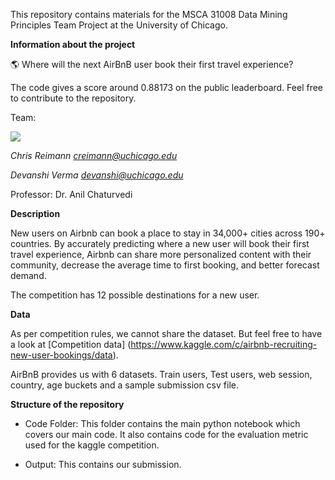 This repository contains materials for the MSCA 31008 Data Mining Principles Team Project at the University of Chicago. 

**Information about the project**

:earth_americas: Where will the next AirBnB user book their first travel experience?

The code gives a score around 0.88173 on the public leaderboard. Feel free to contribute to the repository. 

Team: 

![](https://ibb.co/S5kd8KL)

_Chris Reimann [creimann@uchicago.edu](creimann@uchicago.edu)_

_Devanshi Verma [devanshi@uchicago.edu](devanshi@uchicago.edu)_

Professor: Dr. Anil Chaturvedi


**Description**

New users on Airbnb can book a place to stay in 34,000+ cities across 190+ countries. By accurately predicting where a new user will book their first travel experience, Airbnb can share more personalized content with their community, decrease the average time to first booking, and better forecast demand.

The competition has 12 possible destinations for a new user.

**Data**

As per competition rules, we cannot share the dataset. But feel free to have a look at [Competition data] (https://www.kaggle.com/c/airbnb-recruiting-new-user-bookings/data). 

AirBnB provides us with 6 datasets. Train users, Test users, web session, country, age buckets and a sample submission csv file.

**Structure of the repository**

- Code Folder: This folder contains the main python notebook which covers our main code. It also contains code for the evaluation metric used for the kaggle competition.

- Output: This contains our submission.








